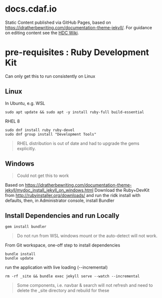 # docs.cdaf.io

Static Content published via GitHub Pages, based on https://idratherbewriting.com/documentation-theme-jekyll/. For guidance on editing content see the [HDC Wiki](https://wiki.hdc.company/x/QwF3B).

# pre-requisites : Ruby Development Kit

Can only get this to run consistently on Linux

## Linux

In Ubuntu, e.g. WSL

    sudo apt update && sudo apt -y install ruby-full build-essential

RHEL 8

    sudo dnf install ruby ruby-devel
    sudo dnf group install "Development Tools"

> RHEL distribution is out of date and had to upgrade the gems explicitly.

## Windows

> Could not get this to work

Based on https://idratherbewriting.com/documentation-theme-jekyll/mydoc_install_jekyll_on_windows.html
Download the Ruby+DevKit from http://rubyinstaller.org/downloads/ and run the ridk install with defaults, then, in Administrator console, install Bundler

## Install Dependencies and run Locally

    gem install bundler

> Do not run from WSL windows mount or the auto-detect will not work.

From Git workspace, one-off step to install dependencies

    bundle install
    bundle update

run the application with live loading (--incremental)

    rm -rf _site && bundle exec jekyll serve --watch --incremental

> Some components, i.e. navbar & search will not refresh and need to delete the _site directory and rebuild for these
